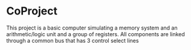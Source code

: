 # CoProject
This project is a basic computer simulating  a
memory system and an arithmetic/logic unit and a group of registers. All components are linked
through a common bus that has 3 control select lines

